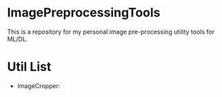 # ImagePreprocessingTools
This is a repository for my personal image pre-processing utility tools for ML/DL.

# Util List
- ImageCropper:
  
